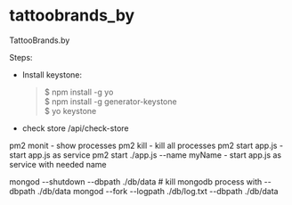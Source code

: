 # tattoobrands_by
TattooBrands.by

Steps:

- Install keystone:
    >$ npm install -g yo \
    $ npm install -g generator-keystone \
    $ yo keystone

- check store
/api/check-store

pm2 monit - show processes
pm2 kill - kill all processes
pm2 start app.js - start app.js as service
pm2 start ./app.js --name myName - start app.js as service with needed name

mongod --shutdown --dbpath ./db/data # kill mongodb process with --dbpath ./db/data
mongod --fork --logpath ./db/log.txt --dbpath ./db/data
